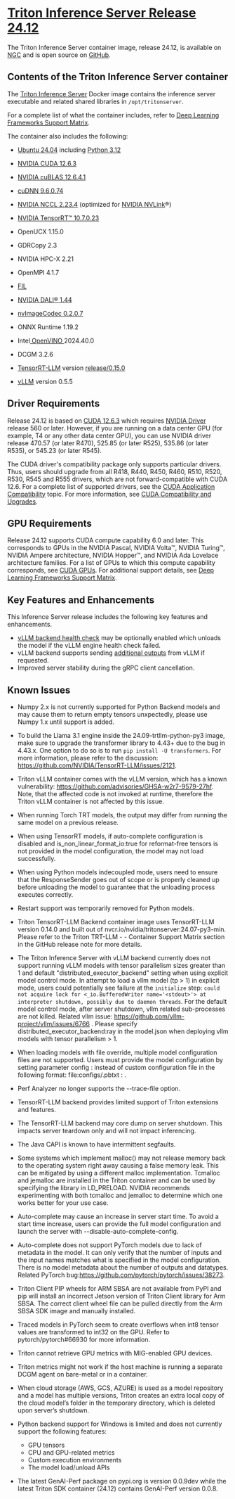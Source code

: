 <!--
# Copyright (c) 2024, NVIDIA CORPORATION. All rights reserved.
#
# Redistribution and use in source and binary forms, with or without
# modification, are permitted provided that the following conditions
# are met:
#  * Redistributions of source code must retain the above copyright
#    notice, this list of conditions and the following disclaimer.
#  * Redistributions in binary form must reproduce the above copyright
#    notice, this list of conditions and the following disclaimer in the
#    documentation and/or other materials provided with the distribution.
#  * Neither the name of NVIDIA CORPORATION nor the names of its
#    contributors may be used to endorse or promote products derived
#    from this software without specific prior written permission.
#
# THIS SOFTWARE IS PROVIDED BY THE COPYRIGHT HOLDERS ``AS IS'' AND ANY
# EXPRESS OR IMPLIED WARRANTIES, INCLUDING, BUT NOT LIMITED TO, THE
# IMPLIED WARRANTIES OF MERCHANTABILITY AND FITNESS FOR A PARTICULAR
# PURPOSE ARE DISCLAIMED.  IN NO EVENT SHALL THE COPYRIGHT OWNER OR
# CONTRIBUTORS BE LIABLE FOR ANY DIRECT, INDIRECT, INCIDENTAL, SPECIAL,
# EXEMPLARY, OR CONSEQUENTIAL DAMAGES (INCLUDING, BUT NOT LIMITED TO,
# PROCUREMENT OF SUBSTITUTE GOODS OR SERVICES; LOSS OF USE, DATA, OR
# PROFITS; OR BUSINESS INTERRUPTION) HOWEVER CAUSED AND ON ANY THEORY
# OF LIABILITY, WHETHER IN CONTRACT, STRICT LIABILITY, OR TORT
# (INCLUDING NEGLIGENCE OR OTHERWISE) ARISING IN ANY WAY OUT OF THE USE
# OF THIS SOFTWARE, EVEN IF ADVISED OF THE POSSIBILITY OF SUCH DAMAGE.
-->
# [Triton Inference Server Release 24.12](https://docs.nvidia.com/deeplearning/triton-inference-server/release-notes/rel-24-12.html#rel-24-12)

The Triton Inference Server container image, release 24.12, is available on [NGC](https://ngc.nvidia.com/catalog/containers/nvidia:tritonserver) and is open source on [GitHub](https://github.com/triton-inference-server/server).


## **Contents of the Triton Inference Server container**

The [Triton Inference Server](https://github.com/triton-inference-server/server) Docker image contains the inference server executable and related shared libraries in `/opt/tritonserver`.

For a complete list of what the container includes, refer to [Deep Learning Frameworks Support Matrix](https://docs.nvidia.com/deeplearning/frameworks/support-matrix/index.html).

The container also includes the following:

- [Ubuntu 24.04](http://releases.ubuntu.com/24.04/) including [Python 3.12](https://www.python.org/downloads/release/python-3120/)

- [NVIDIA CUDA 12.6.3](https://docs.nvidia.com/cuda/cuda-toolkit-release-notes/index.html)

- [NVIDIA cuBLAS 12.6.4.1](https://docs.nvidia.com/cuda/cublas/index.html)

- [cuDNN 9.6.0.74](https://docs.nvidia.com/deeplearning/cudnn/release-notes/)

- [NVIDIA NCCL 2.23.4](https://docs.nvidia.com/deeplearning/nccl/release-notes/) (optimized for [NVIDIA NVLink](http://www.nvidia.com/object/nvlink.html)®)

- [NVIDIA TensorRT™ 10.7.0.23](https://docs.nvidia.com/deeplearning/tensorrt/release-notes/index.html)

- OpenUCX 1.15.0

- GDRCopy 2.3

- NVIDIA HPC-X 2.21

- OpenMPI 4.1.7

- [FIL](https://github.com/triton-inference-server/fil_backend)

- [NVIDIA DALI® 1.44](https://docs.nvidia.com/deeplearning/dali/release-notes/index.html)

- [nvImageCodec 0.2.0.7](https://docs.nvidia.com/cuda/nvimagecodec/release_notes_v0.2.0.html)

- ONNX Runtime 1.19.2

- Intel[ OpenVINO ](https://github.com/openvinotoolkit/openvino/tree/2022.1.0)2024.40.0

- DCGM 3.2.6

- [TensorRT-LLM](https://github.com/NVIDIA/TensorRT-LLM/) version [release/0.15.0](https://github.com/NVIDIA/TensorRT-LLM/tree/v0.15.0)

- [vLLM](https://github.com/vllm-project/vllm) version 0.5.5


## **Driver Requirements**

Release 24.12 is based on [CUDA 12.6.3](https://docs.nvidia.com/cuda/cuda-toolkit-release-notes/index.html) which requires [NVIDIA Driver](http://www.nvidia.com/Download/index.aspx?lang=en-us) release 560 or later. However, if you are running on a data center GPU (for example, T4 or any other data center GPU), you can use NVIDIA driver release 470.57 (or later R470), 525.85 (or later R525), 535.86 (or later R535), or 545.23 (or later R545).

The CUDA driver's compatibility package only supports particular drivers. Thus, users should upgrade from all R418, R440, R450, R460, R510, R520, R530, R545 and R555 drivers, which are not forward-compatible with CUDA 12.6. For a complete list of supported drivers, see the [CUDA Application Compatibility](https://docs.nvidia.com/deploy/cuda-compatibility/index.html#use-the-right-compat-package) topic. For more information, see [CUDA Compatibility and Upgrades](https://docs.nvidia.com/cuda/cuda-c-best-practices-guide/index.html#cuda-compatibility-and-upgrades).


## **GPU Requirements**

Release 24.12 supports CUDA compute capability 6.0 and later. This corresponds to GPUs in the NVIDIA Pascal, NVIDIA Volta™, NVIDIA Turing™, NVIDIA Ampere architecture, NVIDIA Hopper™, and NVIDIA Ada Lovelace architecture families. For a list of GPUs to which this compute capability corresponds, see [CUDA GPUs](https://developer.nvidia.com/cuda-gpus). For additional support details, see [Deep Learning Frameworks Support Matrix](https://docs.nvidia.com/deeplearning/frameworks/support-matrix/index.html).


## **Key Features and Enhancements**

This Inference Server release includes the following key features and enhancements.

- [vLLM backend health check](https://github.com/triton-inference-server/vllm_backend/blob/r24.12/docs/health_check.md) may be optionally enabled which unloads the model if the vLLM engine health check failed.
- vLLM backend supports sending [additional outputs](https://github.com/triton-inference-server/vllm_backend/blob/r24.12/docs/additional_outputs.md) from vLLM if requested.
- Improved server stability during the gRPC client cancellation.


## **Known Issues**
- Numpy 2.x is not currently supported for Python Backend models and may cause them to return empty tensors unxpectedly, please use Numpy 1.x until support is added.
- To build the Llama 3.1 engine inside the 24.09-trtllm-python-py3 image, make sure to upgrade the transformer library to 4.43+ due to the bug in 4.43.x. One option to do so is to run `pip install -U transformers`. For more information, please refer to the discussion: https://github.com/NVIDIA/TensorRT-LLM/issues/2121.
- Triton vLLM container comes with the vLLM version, which has a known vulnerability: https://github.com/advisories/GHSA-w2r7-9579-27hf. Note, that the affected code is not invoked at runtime, therefore the Triton vLLM container is not affected by this issue.
- When running Torch TRT models, the output may differ from running the same model on a previous release.
- When using TensorRT models, if auto-complete configuration is disabled and is_non_linear_format_io:true for reformat-free tensors is not provided in the model configuration, the model may not load successfully.
- When using Python models indecoupled mode, users need to ensure that the ResponseSender goes out of scope or is properly cleaned up before unloading the model to guarantee that the unloading process executes correctly.
- Restart support was temporarily removed for Python models.
- Triton TensorRT-LLM Backend container image uses TensorRT-LLM version 0.14.0 and built out of nvcr.io/nvidia/tritonserver:24.07-py3-min. Please refer to the Triton TRT-LLM - - Container Support Matrix section in the GitHub release note for more details.
- The Triton Inference Server with vLLM backend currently does not support running vLLM models with tensor parallelism sizes greater than 1 and default "distributed_executor_backend" setting when using explicit model control mode. In attempt to load a vllm model (tp > 1) in explicit mode, users could potentially see failure at the `initialize` step: `could not acquire lock for <_io.BufferedWriter name='<stdout>'> at interpreter shutdown, possibly due to daemon threads`. For the default model control mode, after server shutdown, vllm related sub-processes are not killed. Related vllm issue: https://github.com/vllm-project/vllm/issues/6766 . Please specify distributed_executor_backend:ray in the model.json when deploying vllm models with tensor parallelism > 1.

- When loading models with file override, multiple model configuration files are not supported. Users must provide the model configuration by setting parameter config : <JSON> instead of custom configuration file in the following format: file:configs/<model-config-name>.pbtxt : <base64-encoded-file-content>.
- Perf Analyzer no longer supports the --trace-file option.
- TensorRT-LLM backend provides limited support of Triton extensions and features.
- The TensorRT-LLM backend may core dump on server shutdown. This impacts server teardown only and will not impact inferencing.
- The Java CAPI is known to have intermittent segfaults.
- Some systems which implement malloc() may not release memory back to the operating system right away causing a false memory leak. This can be mitigated by using a different malloc implementation. Tcmalloc and jemalloc are installed in the Triton container and can be used by specifying the library in LD_PRELOAD. NVIDIA recommends experimenting with both tcmalloc and jemalloc to determine which one works better for your use case.
- Auto-complete may cause an increase in server start time. To avoid a start time increase, users can provide the full model configuration and launch the server with --disable-auto-complete-config.
- Auto-complete does not support PyTorch models due to lack of metadata in the model. It can only verify that the number of inputs and the input names matches what is specified in the model configuration. There is no model metadata about the number of outputs and datatypes. Related PyTorch bug:https://github.com/pytorch/pytorch/issues/38273.
- Triton Client PIP wheels for ARM SBSA are not available from PyPI and pip will install an incorrect Jetson version of Triton Client library for Arm SBSA. The correct client wheel file can be pulled directly from the Arm SBSA SDK image and manually installed.
- Traced models in PyTorch seem to create overflows when int8 tensor values are transformed to int32 on the GPU. Refer to pytorch/pytorch#66930 for more information.
- Triton cannot retrieve GPU metrics with MIG-enabled GPU devices.
- Triton metrics might not work if the host machine is running a separate DCGM agent on bare-metal or in a container.
- When cloud storage (AWS, GCS, AZURE) is used as a model repository and a model has multiple versions, Triton creates an extra local copy of the cloud model’s folder in the temporary directory, which is deleted upon server’s shutdown.
- Python backend support for Windows is limited and does not currently support the following features:
  - GPU tensors
  - CPU and GPU-related metrics
  - Custom execution environments
  - The model load/unload APIs
- The latest GenAI-Perf package on pypi.org is version 0.0.9dev while the latest Triton SDK container (24.12) contains GenAI-Perf version 0.0.8.
